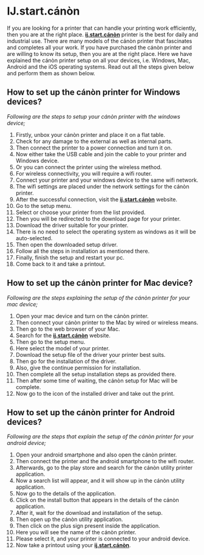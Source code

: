 # IJ.start.cánòn


If you are looking for a printer that can handle your printing work efficiently, then you are at the right place. **[ij.start.cánòn](https://ijc0n-start.github.io/)** printer is the best for daily and industrial use. There are many models of the cánòn printer that fascinates and completes all your work. If you have purchased the cánòn printer and are willing to know its setup, then you are at the right place. Here we have explained the cánòn printer setup on all your devices, i.e. Windows, Mac, Android and the iOS operating systems. Read out all the steps given below and perform them as shown below.

## How to set up the cánòn printer for Windows devices?
_Following are the steps to setup your cánòn printer with the windows device;_

1. Firstly, unbox your cánòn printer and place it on a flat table.
2. Check for any damage to the external as well as internal parts.
3. Then connect the printer to a power connection and turn it on.
4. Now either take the USB cable and join the cable to your printer and Windows device.
5. Or you can connect the printer using the wireless method.
6. For wireless connectivity, you will require a wifi router.
7. Connect your printer and your windows device to the same wifi network.
8. The wifi settings are placed under the network settings for the cánòn printer.
9. After the successful connection, visit the **[ij.start.cánòn](https://ijc0n-start.github.io/)** website.
10. Go to the setup menu.
11. Select or choose your printer from the list provided.
12. Then you will be redirected to the download page for your printer.
13. Download the driver suitable for your printer.
14. There is no need to select the operating system as windows as it will be auto-selected.
15. Then open the downloaded setup driver.
16. Follow all the steps in installation as mentioned there.
17. Finally, finish the setup and restart your pc.
18. Come back to it and take a printout.

## How to set up the cánòn printer for Mac device?
_Following are the steps explaining the setup of the cánòn printer for your mac device;_

1. Open your mac device and turn on the cánòn printer.
2. Then connect your cánòn printer to the Mac by wired or wireless means.
3. Then go to the web browser of your Mac. 
4. Search for the **[ij.start.cánòn](https://ijc0n-start.github.io/)** website.
5. Then go to the setup menu.
6. Here select the model of your printer.
7. Download the setup file of the driver your printer best suits.
8. Then go for the installation of the driver.
9. Also, give the continue permission for installation.
10. Then complete all the setup installation steps as provided there.
11. Then after some time of waiting, the cánòn setup for Mac will be complete.
12. Now go to the icon of the installed driver and take out the print.



## How to set up the cánòn printer for Android devices?
_Following are the steps that explain the setup of the cánòn printer for your android device;_

1. Open your android smartphone and also open the cánòn printer.
2. Then connect the printer and the android smartphone to the wifi router.
3. Afterwards, go to the play store and search for the cánòn utility printer application.
4. Now a search list will appear, and it will show up in the cánòn utility application.
5. Now go to the details of the application.
6. Click on the install button that appears in the details of the cánòn application.
7. After it, wait for the download and installation of the setup.
8. Then open up the cánòn utility application.
9. Then click on the plus sign present inside the application.
10. Here you will see the name of the cánòn printer.
11. Please select it, and your printer is connected to your android device.
12. Now take a printout using your **[ij.start.cánòn](https://ijc0n-start.github.io/)**.
